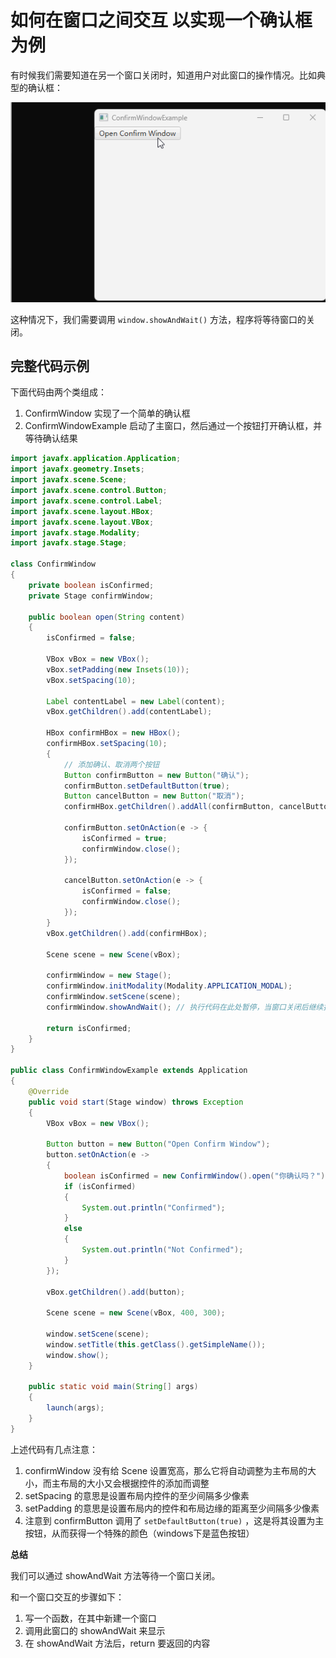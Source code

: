 # 如何在窗口之间交互 以实现一个确认框为例

有时候我们需要知道在另一个窗口关闭时，知道用户对此窗口的操作情况。比如典型的确认框：

![](./pic/ConfirmWindowExample.gif)

这种情况下，我们需要调用 `window.showAndWait()` 方法，程序将等待窗口的关闭。

## 完整代码示例

下面代码由两个类组成：
1. ConfirmWindow 实现了一个简单的确认框
2. ConfirmWindowExample 启动了主窗口，然后通过一个按钮打开确认框，并等待确认结果

```java
import javafx.application.Application;
import javafx.geometry.Insets;
import javafx.scene.Scene;
import javafx.scene.control.Button;
import javafx.scene.control.Label;
import javafx.scene.layout.HBox;
import javafx.scene.layout.VBox;
import javafx.stage.Modality;
import javafx.stage.Stage;

class ConfirmWindow
{
    private boolean isConfirmed;
    private Stage confirmWindow;

    public boolean open(String content)
    {
        isConfirmed = false;

        VBox vBox = new VBox();
        vBox.setPadding(new Insets(10));
        vBox.setSpacing(10);

        Label contentLabel = new Label(content);
        vBox.getChildren().add(contentLabel);

        HBox confirmHBox = new HBox();
        confirmHBox.setSpacing(10);
        {
            // 添加确认、取消两个按钮
            Button confirmButton = new Button("确认");
            confirmButton.setDefaultButton(true);
            Button cancelButton = new Button("取消");
            confirmHBox.getChildren().addAll(confirmButton, cancelButton);

            confirmButton.setOnAction(e -> {
                isConfirmed = true;
                confirmWindow.close();
            });

            cancelButton.setOnAction(e -> {
                isConfirmed = false;
                confirmWindow.close();
            });
        }
        vBox.getChildren().add(confirmHBox);

        Scene scene = new Scene(vBox);

        confirmWindow = new Stage();
        confirmWindow.initModality(Modality.APPLICATION_MODAL);
        confirmWindow.setScene(scene);
        confirmWindow.showAndWait(); // 执行代码在此处暂停，当窗口关闭后继续执行后面的代码，即 return 一个确认状态

        return isConfirmed;
    }
}

public class ConfirmWindowExample extends Application
{
    @Override
    public void start(Stage window) throws Exception
    {
        VBox vBox = new VBox();

        Button button = new Button("Open Confirm Window");
        button.setOnAction(e -> 
        {
            boolean isConfirmed = new ConfirmWindow().open("你确认吗？"); // 执行代码在此处暂停，等待 openConfirmWindow 返回
            if (isConfirmed)
            {
                System.out.println("Confirmed");
            }
            else
            {
                System.out.println("Not Confirmed");
            }
        });

        vBox.getChildren().add(button);

        Scene scene = new Scene(vBox, 400, 300);

        window.setScene(scene);
        window.setTitle(this.getClass().getSimpleName());
        window.show();
    }

    public static void main(String[] args)
    {
        launch(args);
    }
}
```

上述代码有几点注意：
1. confirmWindow 没有给 Scene 设置宽高，那么它将自动调整为主布局的大小，而主布局的大小又会根据控件的添加而调整
2. setSpacing 的意思是设置布局内控件的至少间隔多少像素
3. setPadding 的意思是设置布局内的控件和布局边缘的距离至少间隔多少像素
4. 注意到 confirmButton 调用了 `setDefaultButton(true)` ，这是将其设置为主按钮，从而获得一个特殊的颜色（windows下是蓝色按钮）

**总结**

我们可以通过 showAndWait 方法等待一个窗口关闭。

和一个窗口交互的步骤如下：
1. 写一个函数，在其中新建一个窗口
2. 调用此窗口的 showAndWait 来显示
3. 在 showAndWait 方法后，return 要返回的内容
